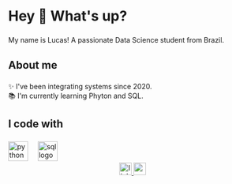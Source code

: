 <h1 align="left">Hey 👋 What's up?</h1>

###

<p align="left">My name is Lucas! A passionate Data Science student from Brazil.</p>

###

<h2 align="left">About me</h2>

###

<p align="left">✨ I've been integrating systems since 2020.<br>📚 I'm currently learning Phyton and SQL.<br></p>

###

<h2 align="left">I code with</h2>

###

<div align="left">
  <img src="https://cdn.jsdelivr.net/gh/devicons/devicon/icons/python/python-original.svg" height="40" alt="python logo"  />
  <img width="12" />
  <img src="https://cdn.jsdelivr.net/gh/devicons/devicon/icons/sql/sql-original.svg" height="40" alt="sql logo"  />
  <img width="12" />
</div>

<div align="center">
  <a href="//www.linkedin.com/in/lucaspaineli/)"><img src="https://img.shields.io/static/v1?message=LinkedIn&logo=linkedin&label=&color=0077B5&logoColor=white&labelColor=&style=for-the-badge" height="25" alt="linkedin logo" />
  <a href="//www.youtube.com/@paiineli?feature=shared"><img src="https://img.shields.io/static/v1?message=Youtube&logo=youtube&label=&color=FF0000&logoColor=white&labelColor=&style=for-the-badge" height="25" alt="youtube logo"  /
</div>

###
